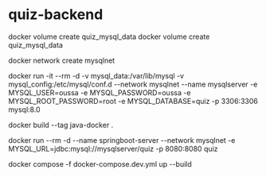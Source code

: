 # quiz-backend


docker volume create quiz_mysql_data
docker volume create quiz_mysql_data

docker network create mysqlnet                


docker run -it --rm -d -v mysql_data:/var/lib/mysql -v mysql_config:/etc/mysql/conf.d --network mysqlnet --name mysqlserver -e MYSQL_USER=oussa -e MYSQL_PASSWORD=oussa -e MYSQL_ROOT_PASSWORD=root -e MYSQL_DATABASE=quiz -p 3306:3306 mysql:8.0


docker build --tag java-docker .


docker run --rm -d --name springboot-server --network mysqlnet -e MYSQL_URL=jdbc:mysql://mysqlserver/quiz -p 8080:8080 quiz





docker compose -f docker-compose.dev.yml up --build
